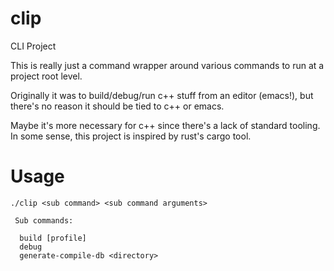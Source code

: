 # clip

CLI Project

This is really just a command wrapper around various commands to run
at a project root level.

Originally it was to build/debug/run c++ stuff from an editor
(emacs!), but there's no reason it should be tied to c++ or emacs.

Maybe it's more necessary for c++ since there's a lack of standard
tooling.  In some sense, this project is inspired by rust's cargo
tool.

# Usage

```
./clip <sub command> <sub command arguments>

 Sub commands:

  build [profile]
  debug
  generate-compile-db <directory>
```
